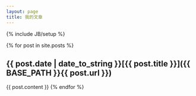 ```yaml
---
layout: page
title: 我的文章
---
```

{% include JB/setup %}

{% for post in site.posts %}
## {{ post.date | date_to_string }}[{{ post.title }}]({{ BASE_PATH }}{{ post.url }})
{{ post.content }}
{% endfor %}

